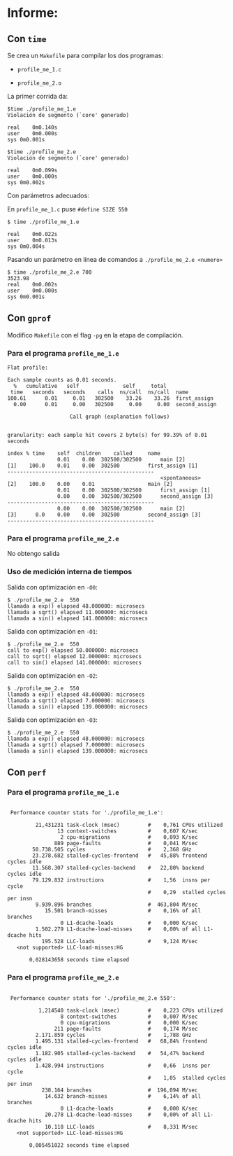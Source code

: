 # Informe:

## Con `time`

Se crea un `Makefile` para compilar los dos programas:

* `profile_me_1.c`  

* `profile_me_2.o`


La primer corrida da:

```
$time ./profile_me_1.e 
Violación de segmento (`core' generado)

real	0m0.140s
user	0m0.000s
sys	0m0.001s
```

```
$time ./profile_me_2.e 
Violación de segmento (`core' generado)

real	0m0.099s
user	0m0.000s
sys	0m0.002s

```

Con parámetros adecuados:

En  `profile_me_1.c` puse `#define SIZE 550`


```
$ time ./profile_me_1.e

real	0m0.022s
user	0m0.013s
sys	0m0.004s

```

Pasando un parámetro en línea de comandos a `./profile_me_2.e <numero>` 

```
$ time ./profile_me_2.e 700
3523.98
real	0m0.002s
user	0m0.000s
sys	0m0.001s

```

## Con `gprof`

Modifico `Makefile` con el flag `-pg` en la etapa de compilación.

### Para el programa `profile_me_1.e` 

```
Flat profile:

Each sample counts as 0.01 seconds.
  %   cumulative   self              self     total           
 time   seconds   seconds    calls  ns/call  ns/call  name    
100.61      0.01     0.01   302500    33.26    33.26  first_assign
  0.00      0.01     0.00   302500     0.00     0.00  second_assign
```

```
                    Call graph (explanation follows)


granularity: each sample hit covers 2 byte(s) for 99.39% of 0.01 seconds

index % time    self  children    called     name
                0.01    0.00  302500/302500      main [2]
[1]    100.0    0.01    0.00  302500         first_assign [1]
-----------------------------------------------
                                                 <spontaneous>
[2]    100.0    0.00    0.01                 main [2]
                0.01    0.00  302500/302500      first_assign [1]
                0.00    0.00  302500/302500      second_assign [3]
-----------------------------------------------
                0.00    0.00  302500/302500      main [2]
[3]      0.0    0.00    0.00  302500         second_assign [3]
-----------------------------------------------

```


### Para el programa `profile_me_2.e`

No obtengo salida 


### Uso de medición interna de tiempos

Salida con optimización en `-O0`:

```
$ ./profile_me_2.e  550
llamada a exp() elapsed 48.000000: microsecs 
llamada a sqrt() elapsed 11.000000: microsecs 
llamada a sin() elapsed 141.000000: microsecs

```

Salida con optimización en `-O1`:

```
$ ./profile_me_2.e  550
call to exp() elapsed 50.000000: microsecs 
call to sqrt() elapsed 12.000000: microsecs 
call to sin() elapsed 141.000000: microsecs

```


Salida con optimización en `-O2`:

```
$ ./profile_me_2.e  550
llamada a exp() elapsed 48.000000: microsecs 
llamada a sqrt() elapsed 7.000000: microsecs 
llamada a sin() elapsed 139.000000: microsecs 
```

Salida con optimización en `-O3`:

```
$ ./profile_me_2.e  550
llamada a exp() elapsed 48.000000: microsecs 
llamada a sqrt() elapsed 7.000000: microsecs 
llamada a sin() elapsed 139.000000: microsecs 

```

## Con `perf`


### Para el programa `profile_me_1.e` 
```

 Performance counter stats for './profile_me_1.e':

         21,431231 task-clock (msec)         #    0,761 CPUs utilized          
                13 context-switches          #    0,607 K/sec                  
                 2 cpu-migrations            #    0,093 K/sec                  
               889 page-faults               #    0,041 M/sec                  
        50.738.505 cycles                    #    2,368 GHz                    
        23.278.682 stalled-cycles-frontend   #   45,88% frontend cycles idle   
        11.568.307 stalled-cycles-backend    #   22,80% backend  cycles idle   
        79.129.832 instructions              #    1,56  insns per cycle        
                                             #    0,29  stalled cycles per insn
         9.939.896 branches                  #  463,804 M/sec                  
            15.501 branch-misses             #    0,16% of all branches        
                 0 L1-dcache-loads           #    0,000 K/sec                  
         1.502.279 L1-dcache-load-misses     #    0,00% of all L1-dcache hits  
           195.528 LLC-loads                 #    9,124 M/sec                  
   <not supported> LLC-load-misses:HG      

       0,028143658 seconds time elapsed

```

### Para el programa `profile_me_2.e`
```

 Performance counter stats for './profile_me_2.e 550':

          1,214540 task-clock (msec)         #    0,223 CPUs utilized          
                 8 context-switches          #    0,007 M/sec                  
                 0 cpu-migrations            #    0,000 K/sec                  
               211 page-faults               #    0,174 M/sec                  
         2.171.859 cycles                    #    1,788 GHz                    
         1.495.131 stalled-cycles-frontend   #   68,84% frontend cycles idle   
         1.182.905 stalled-cycles-backend    #   54,47% backend  cycles idle   
         1.428.994 instructions              #    0,66  insns per cycle        
                                             #    1,05  stalled cycles per insn
           238.164 branches                  #  196,094 M/sec                  
            14.632 branch-misses             #    6,14% of all branches        
                 0 L1-dcache-loads           #    0,000 K/sec                  
            20.278 L1-dcache-load-misses     #    0,00% of all L1-dcache hits  
            10.118 LLC-loads                 #    8,331 M/sec                  
   <not supported> LLC-load-misses:HG      

       0,005451022 seconds time elapsed


```
